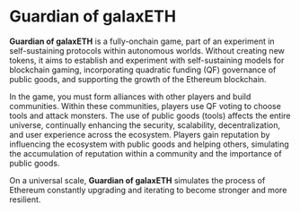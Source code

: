# Guardian of galaxETH

**Guardian of galaxETH** is a fully-onchain game, part of an experiment in self-sustaining protocols within autonomous worlds. Without creating new tokens, it aims to establish and experiment with self-sustaining models for blockchain gaming, incorporating quadratic funding (QF) governance of public goods, and supporting the growth of the Ethereum blockchain.

In the game, you must form alliances with other players and build communities. Within these communities, players use QF voting to choose tools and attack monsters. The use of public goods (tools) affects the entire universe, continually enhancing the security, scalability, decentralization, and user experience across the ecosystem. Players gain reputation by influencing the ecosystem with public goods and helping others, simulating the accumulation of reputation within a community and the importance of public goods.

On a universal scale, **Guardian of galaxETH** simulates the process of Ethereum constantly upgrading and iterating to become stronger and more resilient.
